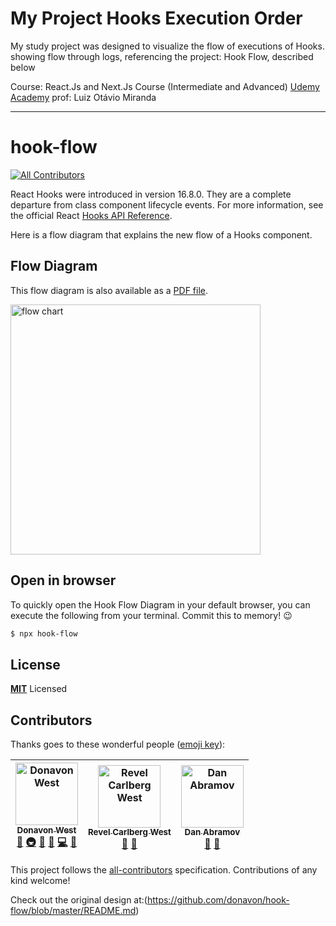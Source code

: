 # My Project Hooks Execution Order

My study project was designed to visualize the flow of executions of Hooks. showing flow through logs, referencing the project: Hook Flow, described below

Course: React.Js and Next.Js Course (Intermediate and Advanced) [Udemy Academy](https://www.udemy.com/) prof: Luiz Otávio Miranda

---

# hook-flow

[![All Contributors](https://img.shields.io/badge/all_contributors-3-orange.svg?style=flat-square)](#contributors)

React Hooks were introduced in version 16.8.0. They are a complete departure from class component lifecycle events.
For more information, see the official React
[Hooks API Reference](https://reactjs.org/docs/hooks-reference.html).

Here is a flow diagram that explains the new flow of a Hooks component.

## Flow Diagram

This flow diagram is also available as a [PDF file](https://github.com/donavon/hook-flow/blob/master/hook-flow.pdf).

<p>
<img src="https://raw.githubusercontent.com/donavon/hook-flow/master/hook-flow.png" alt="flow chart" width="400">
</p>

## Open in browser

To quickly open the Hook Flow Diagram in your default browser, you can execute the following
from your terminal. Commit this to memory! 😉

```bash
$ npx hook-flow
```

## License

**[MIT](LICENSE)** Licensed

## Contributors

Thanks goes to these wonderful people ([emoji key](https://github.com/all-contributors/all-contributors#emoji-key)):

<!-- ALL-CONTRIBUTORS-LIST:START - Do not remove or modify this section -->
<!-- prettier-ignore -->
| [<img src="https://avatars3.githubusercontent.com/u/887639?v=4" width="100px;" alt="Donavon West"/><br /><sub><b>Donavon West</b></sub>](http://donavon.com)<br />[🤔](#ideas-donavon "Ideas, Planning, & Feedback") [🚇](#infra-donavon "Infrastructure (Hosting, Build-Tools, etc)") [🚧](#maintenance-donavon "Maintenance") [👀](#review-donavon "Reviewed Pull Requests") [💻](https://github.com/donavon/hook-flow/commits?author=donavon "Code") [🎨](#design-donavon "Design") | [<img src="https://avatars2.githubusercontent.com/u/29359616?v=4" width="100px;" alt="Revel Carlberg West"/><br /><sub><b>Revel Carlberg West</b></sub>](https://github.com/revelcw)<br />[🤔](#ideas-revelcw "Ideas, Planning, & Feedback") [🎨](#design-revelcw "Design") | [<img src="https://avatars0.githubusercontent.com/u/810438?v=4" width="100px;" alt="Dan Abramov"/><br /><sub><b>Dan Abramov</b></sub>](http://twitter.com/dan_abramov)<br />[🤔](#ideas-gaearon "Ideas, Planning, & Feedback") [🎨](#design-gaearon "Design") |
| :---: | :---: | :---: |

<!-- ALL-CONTRIBUTORS-LIST:END -->

This project follows the [all-contributors](https://github.com/all-contributors/all-contributors) specification. Contributions of any kind welcome!

Check out the original design at:(https://github.com/donavon/hook-flow/blob/master/README.md)
